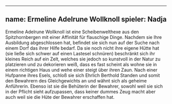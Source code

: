 ---
name: Ermeline Adelrune Wollknoll
spieler: Nadja
----

Ermeline Adelrune Wollknoll ist eine Scheibenwelthexe aus den Spitzhornbergen mit einer Affinität für flauschige Dinge. 
Nachdem sie Ihre Ausbildung abgeschlossen hat, befindet sie sich nun auf der Suche nach einem Dorf das ihrer Hilfe bedarf. Da sie noch nicht ihre eigene Hütte hat (sie ließe sich schwer auf einen Lastesel schnüren) beschränkt sich ihr kleines Reich auf ein Zelt, welches sie jedoch so kunstvoll in der Natur zu platzieren und zu dekorieren weiß, dass es fast scheint als wohne sie in einem richtigen Haus und wehe einer steigt über ihren Zaun. Nach einer Hufpanne ihres Esels, schloß sie sich Ehrlich Berthold Standen und somit den Bewahrern des Gleichgewichts an und wähnt sich als geheime Anführerin. Ebenso ist sie die Behüterin der Bewahrer, sowohl weil sie sich in der Pflicht sieht aufzupassen, dass keiner dummes Zeug macht aber auch weil sie die Hüte der Bewahrer erschaffen hat. 
